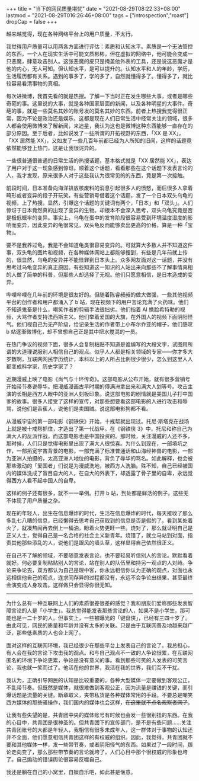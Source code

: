 +++
title = "当下的网民质量堪忧"
date = "2021-08-29T08:22:33+08:00"
lastmod = "2021-08-29T016:26:46+08:00"
tags = ["introspection","roast"]
dropCap = false
+++

越来越觉得，现在各种网络平台上的用户质量，不太行。

我觉得用户质量可以用两各方面进行评估：素质和认知水平。素质是一个无法管控的东西，一个人在现实生活中可能文质彬彬，但在虚拟的网络中，他可能会变成一只恶魔，肆意攻击别人。这张恶魔的皮只是掩盖他外表的工具，还是说这恶魔才是他的内心，无人可知。但认知水平，是可以提升的。认知水平和人的年龄，学历，生活履历都有关系。遇到的事多了，学的多了，自然就懂得多了。懂得多了，就比较容易看清事物的真相。

每次进微博，我首先看的就是热搜。了解一下当时正在发生哪些大事，或者是哪些奇葩的事。这里说的大事，就是各种国家层面的新闻，以及各种明星的大事件。奇葩的事，就是一些莫名其妙的账号发的莫名其妙的东西。前者上热搜我觉得很正常，因为不论是政治还是娱乐，这都是现在人们日常生活中经常关注的领域，很多人都会使用微博来了解新闻，来追星，我认为这也是微博这种东西能够一直存在的部分原因。至于后者，比如说发了一些所谓的开拓视野的东西，「XX 是 XX」，「XX 居然能 XX」，又如发了一些几百年前都已经为人所知的旧闻，这样的话题竟依然能够登上热门，这是让我很诧异的。

一些很普通很普通的日常生活的热搜话题，基本格式就是「XX 居然能 XX」，表达了用户对于这一现象感到惊讶。顺着这个话题，看看那些在这个话题下发表言论的人，我才发现，原来很多人对于这些我认为很常见的的东西，竟是第一次接触。

前段时间，日本准备向海洋排放核废料的消息引起很多人的愤怒，而后很多人拿着畸形或者变异的段子开玩笑。有些营销号借着这个话题，发了一个日本双头乌龟的视频，上了热搜。显然，引爆这个话题的关键词有两个，「日本」和「双头」。人们惊讶于日本竟然真的出现了变异的生物。却根本不会深入思考，双头乌龟究竟是否是极低概率的变异。事实上，乌龟在蛋中的发育阶段很容易受到环境温度湿度的影响而变异，因此变异的龟很常见，双头龟反而能够卖出更高的价格，算是一种「宝物」。

要不是我养过龟，我是不会知道龟类很容易变异的。可就算大多数人并不知道这件事，双头龟的图片和视频，在各种媒体网站上都能够搜到，有些是几年前就上传的，很显然，乌龟的变异并不能怪罪到日本头上。众多网友面对这一话题，并没有思考过乌龟变异的真正原因。有些知道这一知识的人站出来向那些不了解事情真相的人做了简单的科普，但那些人却选择了无视。他们只愿意相信，是日本造成的变异。

哔哩哔哩在几年前的环境是很友好的。但随着陈睿~~叔叔~~的做大做强，一些其他视频平台的创作者和用户都涌入了 b 站，现在视频下的用户言论充满了火药味。他们不知道鬼畜是什么，嘲笑作者的剪辑手法很拙劣。他们指着 AI 换脸希特勒的视频，大骂作者支持法西斯主义。他们举着爱国的大旗，在外国人的视频下面阴阳怪气。他们视自己为无产阶级，给记录生活的作者带上小布尔乔亚的帽子，他们感叹 b 站逐渐微博化，却不曾想自己正是其中把水搅混的一员。

在热门争议的视频下面，很多人会复制粘贴不知道是谁编写的大段文字，试图用所谓的大道理说服别人相信自己的观点。似乎人人都是相关领域的专家——你才多大岁数啊，互联网网民学历统计，本科以上的人所占比例很少很少，怎么到这里人人都变成科学家，历史学家了？

近期漫威上映了电影《尚气与十环传奇》。这部电影从公布开始，就有很多营销号开始带节奏说辱华。把漫威漫画古早时期的傅满洲拿出来和满大人划等号。攻击主演的长相是西方人眼中的亚洲人刻板印象。说这部电影的剧情就是美国儿子打中国爹的故事。很多人接受了这样的宣传，对那些想要看这部电影的人进行攻击和辱骂，说他们是香蕉人，说他们是卖国贼。说这部电影狗都不看。

从漫威宇宙的第一部电影《钢铁侠》开始，十戒帮就出现过。托尼·斯塔克在战场上就是被十戒帮抓住，才造出了第一代战甲。在《钢铁侠 3》中，托尼和称自己为满大人的反派作战，而这部电影也是中国投资的。那时候，关注漫威的人还不多，那时候，人们只是觉得电影里出现了满大人很惊喜。为什么到现在，一部填坑之作，一部拓宽宇宙背景的电影，一部充满了标准普通话和山海经神兽的电影，一部为亚洲人拍摄的，太高亚洲人地位的电影，背负了辱华的骂名。如此解释，也会被那些激动的「爱国者」们说是为漫威洗地，被西方人洗脑。殊不知，自己已经被国内的媒体洗成了盲目自大的人，在自大的外表下，却透露了骨子里的自卑，永远觉得西方人看不起中国人的自卑。

这样的例子还有很多，就不一一举例。打开 b 站，到处都是鲜活的例子。这些无不体现了用户质量之杂。

现在的年轻人，出生在信息爆炸的时代，生活在信息爆炸的时代，每天接收了那么多乱七八糟的信息，已经懒得去思考自己获取到的信息是否是假的了。看到某处着火了，就凑热闹再去倒上一桶油，盼着火势更旺一些。烧对了，那么就证明自己是正义人士，觉得自己是一名合格的社会主义新青年。烧错了，就立马站到对面，指责其他那些添乱的人，说他们是跟风的墙头草，这样显得自己依然很正义。

在自己不了解的领域，不要随意发表言论，也不要轻易听信别人的言论。默默看着就好。何必要复制粘贴别人的言论，站在别人的队伍里和持另一观点的人对峙。争论来争论去，双方都认为自己是理中客，你永远相信你认为正确的观点，对面也永远相信他自己的观点，连求同存异的过程都没有，永远不会争论出结果，甚至最终会演变成人身攻击。这样做只会显得你很无知。

---

为什么总有一种互联网上人们的素质很差很差的感觉？我和朋友们爱称那些发表智障言论的人是「小学生」。我总觉得能发表那些言论的人，如果不是小学生，那可能也是一二十岁的人。但事实上，一些被曝光的「键盘侠」，已经有三四十岁了。由此可见，网民的质量和年龄并没有太多的关联。只是由于互联网普及地越来越广泛，那些低素质的人也会上网了。

面对这样的互联网环境，我已经很少在那些平台上发表自己的言论了。我总担心，有人会在我的言论下攻击我的观点。和与自己观点不一致的人争论很累，在互联网匿名的环境下争论更累，争论是没有意义的事。看到那些可笑的人发表的可笑言论，我也就一笑而过了。他活在他的世界，我活在我的世界，我们互不干扰。

我认为，正确引导网民的认知是比较重要的。各种大型媒体一定要做到客观公正，不乱带节奏。但既然是媒体，就很难做到客观公正，因为流量是赚钱的关键，而引爆话题是流量的关键。断章取义，夹带私货是各种媒体常用的手段。不要总是嘲笑西方媒体的那些骚操作，我们国内的媒体也会这样，~~在这里就不点名观察者网了~~。

让我有些失望的是，共青团中央的媒体账号有时候也会发一些很别扭的东西。在我的心目中，共青团是很神圣的。但共青团下的宣传部门，是不是有些问题……关注共青团账号的大都是年轻人，我相信有很多未成年人，这一群体对于事物的认知还并不全面，他们愿意相信共青团这样的有权威的组织。因此，我觉得，共青团就不要和其他媒体一样，发一些带节奏，或者阴阳怪气的东西。如果过了一段时间，舆论走向变了，那么那些带节奏的言论就垮了，人们心目中那个很权威的形象也垮了。自己煽动的错误舆论很容易反噬自己。

我还是躺在自己的小窝里，自娱自乐吧，如此甚是惬意。